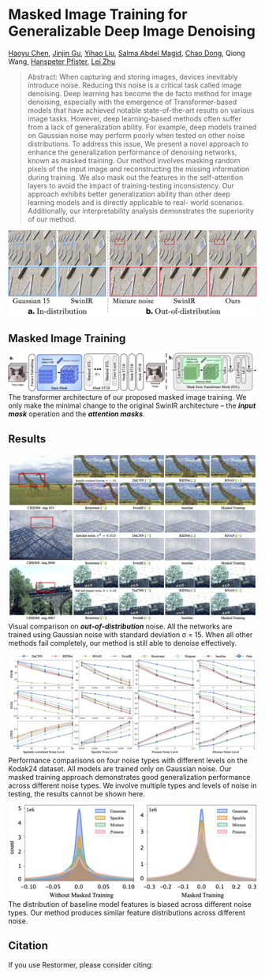 # Masked Image Training for Generalizable Deep Image Denoising

[Haoyu Chen](https://haoyuchen.com/), [Jinjin Gu](https://www.jasongt.com/), [Yihao Liu](https://scholar.google.com.hk/citations?user=WRIYcNwAAAAJ&hl=zh-CN&oi=ao), [Salma Abdel Magid](https://sites.google.com/view/salma-abdelmagid/), [Chao Dong](https://scholar.google.com.hk/citations?user=OSDCB0UAAAAJ&hl=zh-CN), Qiong Wang, [Hanspeter Pfister](https://scholar.google.com.hk/citations?hl=zh-CN&user=VWX-GMAAAAAJ), [Lei Zhu](https://sites.google.com/site/indexlzhu/home?authuser=0)


> Abstract: When capturing and storing images, devices inevitably introduce noise. Reducing this noise is a critical task called image denoising. Deep learning has become the de facto method for image denoising, especially with the emergence of Transformer-based models that have achieved notable state-of-the-art results on various image tasks. However, deep learning-based methods often suffer from a lack of generalization ability. For example, deep models trained on Gaussian noise may perform poorly when tested on other noise distributions. To address this issue, We present a novel approach to enhance the generalization performance of denoising networks, known as masked training. Our method involves masking random pixels of the input image and reconstructing the missing information during training. We also mask out the features in the self-attention layers to avoid the impact of training-testing inconsistency. Our approach exhibits better generalization ability than other deep learning models and is directly applicable to real- world scenarios. Additionally, our interpretability analysis demonstrates the superiority of our method.

![teaser](./figs/teaser.jpg)


## Masked Image Training
![method](./figs/method.jpg)
The transformer architecture of our proposed masked image training. We only make the minimal change to the original SwinIR architecture – the ***input mask*** operation and the ***attention masks***.


## Results
![](./figs/results.jpg)
Visual comparison on ***out-of-distribution*** noise. All the networks are trained using Gaussian noise with standard deviation σ = 15. When all other methods fail completely, our method is still able to denoise effectively.

![](./figs/results2.jpg)
Performance comparisons on four noise types with different levels on the Kodak24 dataset. All models are trained only on Gaussian noise. Our masked training approach demonstrates good generalization performance across different noise types. We involve multiple types and levels of noise in testing, the results cannot be shown here. 

![](./figs/distribution.jpg)
The distribution of baseline model features is biased across different noise types. Our method produces similar feature distributions across different noise.

## Citation
If you use Restormer, please consider citing:

